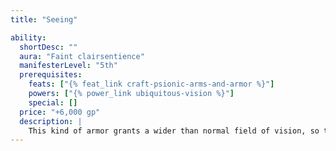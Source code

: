 ```yaml
---
title: "Seeing"

ability:
  shortDesc: ""
  aura: "Faint clairsentience"
  manifesterLevel: "5th"
  prerequisites:
    feats: ["{% feat_link craft-psionic-arms-and-armor %}"]
    powers: ["{% power_link ubiquitous-vision %}"]
    special: []
  price: "+6,000 gp"
  description: |
    This kind of armor grants a wider than normal field of vision, so that opponents flanking the wearer gain only a +1 bonus on their attack rolls instead of +2 (rogues still get their full sneak attack damage because the wearer is still flanked). The wearer gains a +1 enhancement bonus on Spot checks but takes a –2 penalty on saves against gaze attacks.
---
```


